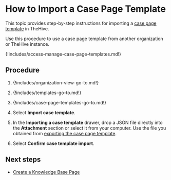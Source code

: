 # How to Import a Case Page Template

This topic provides step-by-step instructions for importing a [case page template](about-case-page-templates.md) in TheHive.

Use this procedure to use a case page template from another organization or TheHive instance.

{!includes/access-manage-case-page-templates.md!}

<h2>Procedure</h2>

1. {!includes/organization-view-go-to.md!}

2. {!includes/templates-go-to.md!}

3. {!includes/case-page-templates-go-to.md!}

4. Select **Import case template**.

5. In the **Importing a case template** drawer, drop a JSON file directly into the **Attachment** section or select it from your computer. Use the file you obtained from [exporting the case page template](export-a-case-page-template.md).

6. Select **Confirm case template import**.

<h2>Next steps</h2>

* [Create a Knowledge Base Page](../../../../knowledge-base/create-a-knowledge-base-page.md#create-a-page-at-the-case-level)